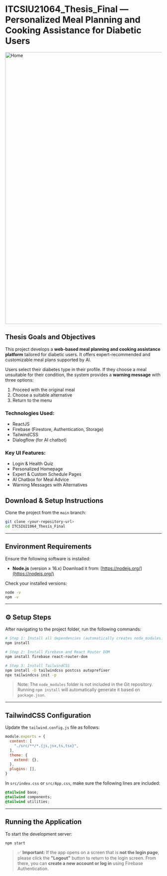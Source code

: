 # ITCSIU21064_Thesis_Final — Personalized Meal Planning and Cooking Assistance for Diabetic Users
<img width="1918" height="872" alt="Home" src="https://github.com/user-attachments/assets/4aaa19d5-0e84-49f3-9b55-e67c31a1260f" />

## Thesis Goals and Objectives

This project develops a **web-based meal planning and cooking assistance platform** tailored for diabetic users. It offers expert-recommended and customizable meal plans supported by AI.

Users select their diabetes type in their profile. If they choose a meal unsuitable for their condition, the system provides a **warning message** with three options:
1. Proceed with the original meal
2. Choose a suitable alternative
3. Return to the menu

### Technologies Used:
- ReactJS
- Firebase (Firestore, Authentication, Storage)
- TailwindCSS
- Dialogflow (for AI chatbot)

### Key UI Features:
- Login & Health Quiz
- Personalized Homepage
- Expert & Custom Schedule Pages
- AI Chatbox for Meal Advice
- Warning Messages with Alternatives

## Download & Setup Instructions

Clone the project from the `main` branch:

```bash
git clone <your-repository-url>
cd ITCSIU21064_Thesis_Final
````

---

## Environment Requirements

Ensure the following software is installed:

* **Node.js** (version ≥ 16.x)
  Download it from: [https://nodejs.org/](https://nodejs.org/)

Check your installed versions:

```bash
node -v
npm -v
```

---

## ⚙️ Setup Steps

After navigating to the project folder, run the following commands:

```bash
# Step 1: Install all dependencies (automatically creates node_modules)
npm install

# Step 2: Install Firebase and React Router DOM
npm install firebase react-router-dom

# Step 3: Install TailwindCSS
npm install -D tailwindcss postcss autoprefixer
npx tailwindcss init -p
```

> Note: The `node_modules` folder is not included in the Git repository.
> Running `npm install` will automatically generate it based on `package.json`.

---

## TailwindCSS Configuration

Update the `tailwind.config.js` file as follows:

```js
module.exports = {
  content: [
    "./src/**/*.{js,jsx,ts,tsx}",
  ],
  theme: {
    extend: {},
  },
  plugins: [],
}
```

In `src/index.css` or `src/App.css`, make sure the following lines are included:

```css
@tailwind base;
@tailwind components;
@tailwind utilities;
```

---

## Running the Application

To start the development server:

```bash
npm start
```

> ✅ **Important:**
> If the app opens on a screen that is **not the login page**, please click the **"Logout"** button to return to the login screen.
> From there, you can **create a new account or log in** using Firebase Authentication.



